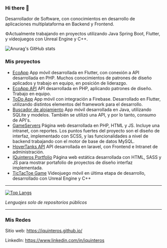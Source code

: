 ### Hi there 👋

Desarrollador de Software, con conocimientos en desarrollo de aplicaciones multiplataforma en Backend y Frontend.

⚙️Actualmente trabajando en proyectos utilizando Java Spring Boot, Flutter, y videojuegos con Unreal Engine y C++.

![Anurag's GitHub stats](https://github-readme-stats.vercel.app/api?username=iquinteros&count_private=true&show_icons=true&theme=radical)

### Mis proyectos
- [EcoApp](https://github.com/IQuinteros/ecoapp "EcoApp")
	App móvil desarrollada en Flutter, con conexión a API desarrollada en PHP. Muchos conocimientos de patrones de diseño aplicados y trabajo en equipo, en posición de liderazgo.
- [EcoApp API](https://github.com/IQuinteros/ecoweb/tree/api-dev "EcoApp API")
	API desarrollada en PHP, aplicando patrones de diseño. Trabajo en equipo.
- [ToDo App](https://github.com/IQuinteros/ecoweb/tree/api-dev "ToDo App")
	App móvil con integración a Firebase. Desarrollado en Flutter, utilizando distintos elementos del framework para el desarrollo.
- [Buscador de alojamiento](https://github.com/IQuinteros/LodgeFinderPrototype "Buscador de alojamiento")
	App móvil desarrollada en Java, utilizando SQLite y modelos. También se utilizó una API, y por lo tanto, consumo de API's.
- [GameServers](https://github.com/IQuinteros/GameServers "GameServers")
	Página web desarrollada en PHP, HTML y JS. Incluye una intranet, con reportes. Los puntos fuertes del proyecto son el diseño de interfaz, implementado con SCSS, y las funcionalidades a nivel de backend trabajando con el motor de base de datos MySQL.
- [HoverTanks API](https://github.com/Zeak-Games/hovertanks_api "HoverTanks API")
	API desarrollada en laravel, con Frontend e Intranet de administración.
- [IQuinteros Portfolio](https://github.com/IQuinteros/IQuinteros.github.io "IQuinteros Portfolio")
	Página web estática desarrollada con HTML, SASS y JS para mostrar portafolio de proyectos de diseño interfaz implementada.
- [TicTacToe Game](https://github.com/IQuinteros/ecoweb/tree/api-dev "TicTacToe Game")
	Videojuego móvil en última etapa de desarrollo, desarrollado con Unreal Engine y C++

------------

[![Top Langs](https://github-readme-stats.vercel.app/api/top-langs/?username=iquinteros&langs_count=7&layout=compact)](https://github.com/iquinteros)

*Lenguajes solo de repositorios públicos*

------------

### Mis Redes
Sitio web: https://iquinteros.github.io/

LinkedIn: https://www.linkedin.com/in/iquinteros


<!--
**IQuinteros/iquinteros** is a ✨ _special_ ✨ repository because its `README.md` (this file) appears on your GitHub profile.

Here are some ideas to get you started:

- 🔭 I’m currently working on ...
- 🌱 I’m currently learning ...
- 👯 I’m looking to collaborate on ...
- 🤔 I’m looking for help with ...
- 💬 Ask me about ...
- 📫 How to reach me: ...
- 😄 Pronouns: ...
- ⚡ Fun fact: ...
-->
